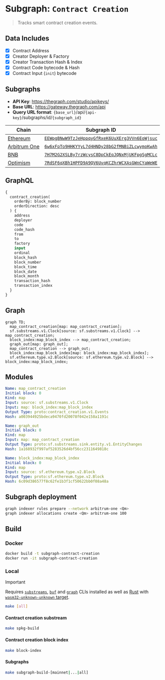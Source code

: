 # Subgraph: `Contract Creation`

> Tracks smart contract creation events.

## Data Includes

- [x] Contract Address
- [x] Creator Deployer & Factory
- [x] Creator Transaction Hash & Index
- [x] Contract Code bytecode & Hash
- [x] Contract Input (`init`) bytecode

## Subgraphs

- **API Key**: <https://thegraph.com/studio/apikeys/>
- **Base URL**: <https://gateway.thegraph.com/api>
- **Query URL format**: `{base_url}`/api/`{api-key}`/subgraphs/id/`{subgraph_id}`

| Chain | Subgraph ID |
| ----- | ----------- |
| [Ethereum](subgraphs/mainnet/)   | [`EEWpgBNwW9TzJeHppqyGfRxeK6UuXErg3VVn6EoWjsuc`](https://thegraph.com/explorer/subgraphs/EEWpgBNwW9TzJeHppqyGfRxeK6UuXErg3VVn6EoWjsuc?view=Query&chain=arbitrum-one) |
| [Arbitrum One](subgraphs/arbitrum-one/)   | [`6w6xFpTo9HHKYYyL7d4HNDy28bG2fMNBiZLcwymoKwAh`](https://thegraph.com/explorer/subgraphs/6w6xFpTo9HHKYYyL7d4HNDy28bG2fMNBiZLcwymoKwAh?view=Query&chain=arbitrum-one) |
| [BNB](subgraphs/bsc/)   | [`7H7M2G2XSLBy7rzWcysC8DpCkEqJQNxMjUKFpgSgMCLc`](https://thegraph.com/explorer/subgraphs/7H7M2G2XSLBy7rzWcysC8DpCkEqJQNxMjUKFpgSgMCLc?view=Query&chain=arbitrum-one) |
| [Optimism](subgraphs/optimism/)   | [`7RdSF6qXBh1HPFD9A9QV6UvqKCZhrWCXAsGWnCYaWeWE`](https://thegraph.com/explorer/subgraphs/7RdSF6qXBh1HPFD9A9QV6UvqKCZhrWCXAsGWnCYaWeWE?view=Query&chain=arbitrum-one) |

## GraphQL

```graphql
{
  contract_creation(
    orderBy: block_number
    orderDirection: desc
  ) {
    address
    deployer
    code
    code_hash
    from
    to
    factory
    input
    ordinal
    block_hash
    block_number
    block_time
    block_date
    block_month
    transaction_hash
    transaction_index
  }
}
```

## Graph

```mermaid
graph TD;
  map_contract_creation[map: map_contract_creation];
  sf.substreams.v1.Clock[source: sf.substreams.v1.Clock] --> map_contract_creation;
  block_index:map_block_index --> map_contract_creation;
  graph_out[map: graph_out];
  map_contract_creation --> graph_out;
  block_index:map_block_index[map: block_index:map_block_index];
  sf.ethereum.type.v2.Block[source: sf.ethereum.type.v2.Block] --> block_index:map_block_index;
```

## Modules

```yaml
Name: map_contract_creation
Initial block: 0
Kind: map
Input: source: sf.substreams.v1.Clock
Input: map: block_index:map_block_index
Output Type: proto:contract_creation.v1.Events
Hash: a003944925bdeca9470fd20078f042e158a1191c

Name: graph_out
Initial block: 0
Kind: map
Input: map: map_contract_creation
Output Type: proto:sf.substreams.sink.entity.v1.EntityChanges
Hash: 1a168932f997af5283526d4bf56cc2311649818c

Name: block_index:map_block_index
Initial block: 0
Kind: map
Input: source: sf.ethereum.type.v2.Block
Output Type: proto:sf.ethereum.type.v2.Block
Hash: 6c09d386577f8c62fe1b3f1cf50622bb0f08a48a
```

## Subgraph deployment

```bash
graph indexer rules prepare --network arbitrum-one <Qm>
graph indexer allocations create <Qm> arbitrum-one 100
```

## Build

### Docker

```bash
docker build -t subgraph-contract-creation
docker run -it subgraph-contract-creation
```

### Local

> [!IMPORTANT]
> Requires [`substreams`](https://github.com/streamingfast/substreams/releases/latest), [`buf`](https://buf.build/product/cli) and [`graph`](https://github.com/graphprotocol/graph-tooling/releases/latest) CLIs installed as well as [Rust](https://rustup.rs/) with [`wasm32-unknown-unknown` target](https://doc.rust-lang.org/beta/rustc/platform-support/wasm32-unknown-unknown.html#building-rust-programs).

```bash
make [all]
```

#### Contract creation substream

```bash
make spkg-build
```

#### Contract creation block index

```bash
make block-index
```

#### Subgraphs

```bash
make subgraph-build-[mainnet|...|all]
```
